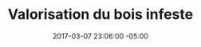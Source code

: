 ---
title: Valorisation du bois infeste
date: 2017-03-07 23:06:00 -05:00
permalink: "valorisation-du-bois-infeste"
slider:
- image: "uploads/plateforme-overlay.jpg"
  icone_image: "uploads/v-valorisation.png"
  description: "## **Valorisation du Bois Infesté** \nRéduction des coûts et de la propagation de l’insecte"
sections:
- titre: Présentation
  description: Valeur de mon frêne met à la disposition des municipalités son processus opérationnel qui transforme en toute sécurité l’ensemble des résidus de bois infesté en produits de valeur et permet de réaliser des économies sur les frais d’abattage et de disposition des résidus.
- titre: Le bois des frênes infestés est valorisé en toute sécurité localement et éliminant ainsi tout déplacement des produits contaminés
  benefices_simple:
  - description: Bois des collecte des branches est récupéré  par un programme sur mesure permanent et flexible pour tous les intervenants 
  - description: Le service intégré de valorisation du bois des abattages urbains indique la valeur du bois de chaque arbre avant l’exécution des travaux d’abattage.
  - description: Notre solution intégrée de valorisation coordonne les opérations de logistique et de paiement du bois.
- titre: La solution qui réduit systématiquement coûts de gestion des abattages de déplacement et de disposition et limite les déplacements donne la valeur à tous résidus
  icones:
  - titre: "Commercial"
    image: uploads/v-logs.png"
  - titre: "Énergétique"
    image: uploads/v-logs.png"
  - titre: "Artisanat et autres"
    image: uploads/v-logs.png"
  - titre: "Bio écologique"
    image: uploads/v-logs.png"
- titre: BÉNÉFICES
  benefices_simple:
  - description: Réduction des coûts des travaux d’abattage
  - description: Économie d’échelle dans un processus de préservation
  - description: Amélioration du bilan carbone 
  - description: Ralentissement de la propagation de l’infestation
  - description: Obtention des revenus avec le bois infestés
  - description: Meilleure traçabilité du bois infesté
  - description: Réutilisation sécuritaire du bois infesté suite à la mise en valeur
  - description: Économie sur la facture de disposition des résidus bois
  - description: Réutilisation pour les nouvelles plantations
layout: page
---